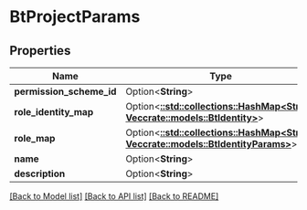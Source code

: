# BtProjectParams

## Properties

Name | Type | Description | Notes
------------ | ------------- | ------------- | -------------
**permission_scheme_id** | Option<**String**> |  | [optional]
**role_identity_map** | Option<[**::std::collections::HashMap<String, Vec<crate::models::BtIdentity>>**](array.md)> |  | [optional]
**role_map** | Option<[**::std::collections::HashMap<String, Vec<crate::models::BtIdentityParams>>**](array.md)> |  | [optional]
**name** | Option<**String**> |  | [optional]
**description** | Option<**String**> |  | [optional]

[[Back to Model list]](../README.md#documentation-for-models) [[Back to API list]](../README.md#documentation-for-api-endpoints) [[Back to README]](../README.md)


